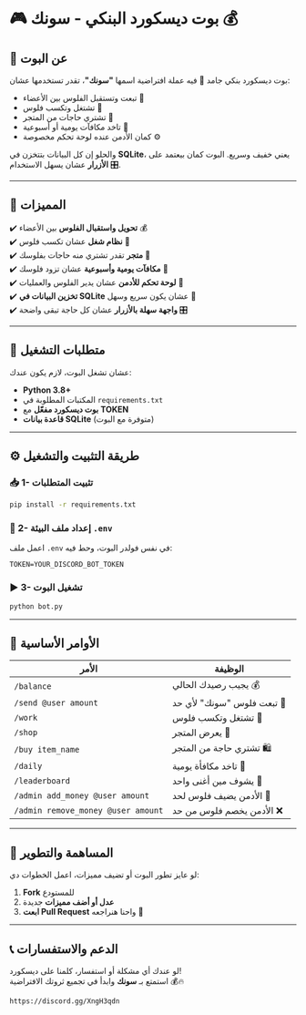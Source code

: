 
# 🎮 بوت ديسكورد البنكي - سونك 💰

## 📝 عن البوت
بوت ديسكورد بنكي جامد 💪 فيه عملة افتراضية اسمها **"سونك"**، تقدر تستخدمها عشان:
- تبعت وتستقبل الفلوس بين الأعضاء 💸  
- تشتغل وتكسب فلوس 💼  
- تشتري حاجات من المتجر 🏪  
- تاخد مكافآت يومية أو أسبوعية 🎁  
- كمان الأدمن عنده لوحة تحكم مخصوصة ⚙️  

والحلو إن كل البيانات بتتخزن في **SQLite**، يعني خفيف وسريع. البوت كمان بيعتمد على **الأزرار** عشان يسهل الاستخدام 🎛️.

---

## 🚀 المميزات
✔️ **تحويل واستقبال الفلوس** بين الأعضاء 💰  
✔️ **نظام شغل** عشان تكسب فلوس 💼  
✔️ **متجر** تقدر تشتري منه حاجات بفلوسك 🏪  
✔️ **مكافآت يومية وأسبوعية** عشان تزود فلوسك 🎁  
✔️ **لوحة تحكم للأدمن** عشان يدير الفلوس والعمليات 💼  
✔️ **تخزين البيانات في SQLite** عشان يكون سريع وسهل 📂  
✔️ **واجهة سهلة بالأزرار** عشان كل حاجة تبقى واضحة 🎛️  

---

## 🔧 متطلبات التشغيل
عشان تشغل البوت، لازم يكون عندك:  
- **Python 3.8+**  
- المكتبات المطلوبة في `requirements.txt`  
- **بوت ديسكورد مفعّل** مع **TOKEN**  
- **قاعدة بيانات SQLite** (متوفرة مع البوت)

---

## ⚙️ طريقة التثبيت والتشغيل
### 📥 1- تثبيت المتطلبات
```bash
pip install -r requirements.txt
```

### 🔑 2- إعداد ملف البيئة `.env`
اعمل ملف `.env` في نفس فولدر البوت، وحط فيه:
```
TOKEN=YOUR_DISCORD_BOT_TOKEN
```

### ▶️ 3- تشغيل البوت
```bash
python bot.py
```

---

## 📜 الأوامر الأساسية
| الأمر | الوظيفة |
|-------|---------|
| `/balance` | يجيب رصيدك الحالي 💰 |
| `/send @user amount` | تبعت فلوس "سونك" لأي حد 💸 |
| `/work` | تشتغل وتكسب فلوس 💼 |
| `/shop` | يعرض المتجر 🏪 |
| `/buy item_name` | تشتري حاجة من المتجر 🛍️ |
| `/daily` | تاخد مكافأة يومية 🎁 |
| `/leaderboard` | يشوف مين أغنى واحد 💎 |
| `/admin add_money @user amount` | الأدمن يضيف فلوس لحد 🏦 |
| `/admin remove_money @user amount` | الأدمن يخصم فلوس من حد ❌ |

---

## 🤝 المساهمة والتطوير
لو عايز تطور البوت أو تضيف مميزات، اعمل الخطوات دي:  
1. **Fork** للمستودع  
2. **عدل أو أضف مميزات** جديدة  
3. **ابعت Pull Request** واحنا هنراجعه 🚀  

---

## 📞 الدعم والاستفسارات
لو عندك أي مشكلة أو استفسار، كلمنا على ديسكورد!  
استمتع بـ **سونك** وابدأ في تجميع ثروتك الافتراضية 💰🔥  
```  
https://discord.gg/XngH3qdn
